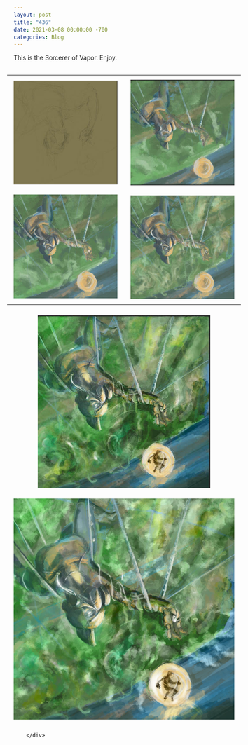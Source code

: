```yaml
---
layout: post
title: "436"
date: 2021-03-08 00:00:00 -700
categories: Blog
---
```


<div class="blog-content">
				<div class="paragraph">This is the Sorcerer of Vapor. Enjoy.<br>&#8203;<br></div>  <div><div class="wsite-multicol"><div class="wsite-multicol-table-wrap" style="margin:0 -15px;"> 	<table class="wsite-multicol-table"> 		<tbody class="wsite-multicol-tbody"> 			<tr class="wsite-multicol-tr"> 				<td class="wsite-multicol-col" style="width:50%; padding:0 15px;"> 					 						  <div><div class="wsite-image wsite-image-border-none " style="padding-top:10px;padding-bottom:10px;margin-left:0;margin-right:0;text-align:center"> <a> <img src="/uploads/published/photo-2021-02-09-9-46-34-pmbfa2.jpg?1615266680" alt="Picture" style="width:329;max-width:100%"> </a> <div style="display:block;font-size:90%"></div> </div></div>  <div><div class="wsite-image wsite-image-border-none " style="padding-top:10px;padding-bottom:10px;margin-left:0;margin-right:0;text-align:center"> <a> <img src="/uploads/published/photo-2021-02-27-11-10-43-pm16cf.jpg?1615266686" alt="Picture" style="width:340;max-width:100%"> </a> <div style="display:block;font-size:90%"></div> </div></div>   					 				</td>				<td class="wsite-multicol-col" style="width:50%; padding:0 15px;"> 					 						  <div><div class="wsite-image wsite-image-border-none " style="padding-top:10px;padding-bottom:10px;margin-left:0;margin-right:0;text-align:center"> <a> <img src="/uploads/published/photo-2021-02-22-9-45-16-pmb3ad.jpg?1615266651" alt="Picture" style="width:325;max-width:100%"> </a> <div style="display:block;font-size:90%"></div> </div></div>  <div><div class="wsite-image wsite-image-border-none " style="padding-top:10px;padding-bottom:10px;margin-left:0;margin-right:0;text-align:center"> <a> <img src="/uploads/published/photo-2021-03-02-10-40-45-pm5c86.jpg?1615266672" alt="Picture" style="width:330;max-width:100%"> </a> <div style="display:block;font-size:90%"></div> </div></div>   					 				</td>			</tr> 		</tbody> 	</table> </div></div></div>  <div><div class="wsite-image wsite-image-border-none " style="padding-top:10px;padding-bottom:10px;margin-left:0;margin-right:0;text-align:center"> <a> <img src="/uploads/published/photo-2021-03-07-10-41-45-pm1412.jpg?1615266638" alt="Picture" style="width:394;max-width:100%"> </a> <div style="display:block;font-size:90%"></div> </div></div>  <div><div class="wsite-image wsite-image-border-none " style="padding-top:10px;padding-bottom:10px;margin-left:0;margin-right:0;text-align:center"> <a> <img src="/uploads/photo-2021-03-08-8-41-20-pm_orig.jpg" alt="Picture" style="width:auto;max-width:100%"> </a> <div style="display:block;font-size:90%"></div> </div></div>

		</div>
        